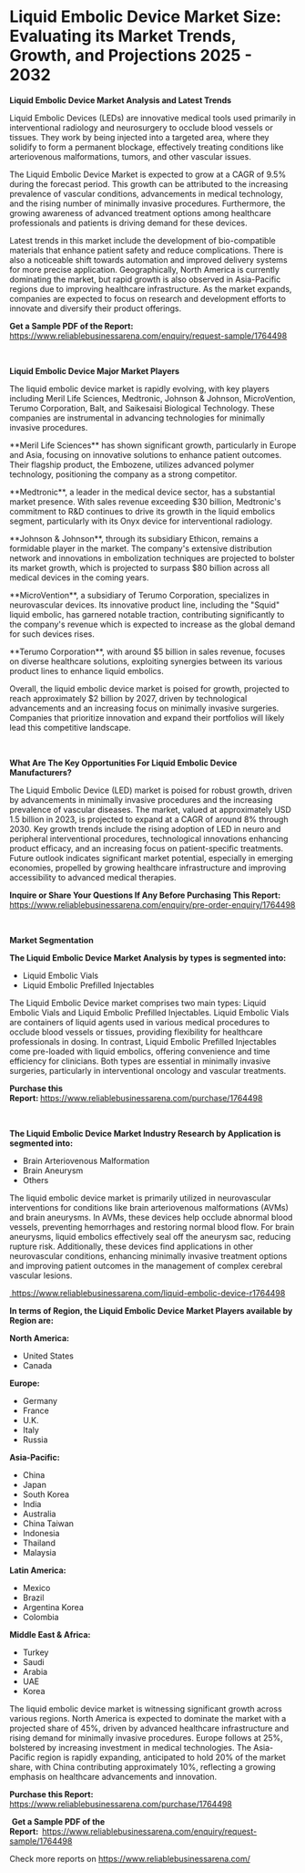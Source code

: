 <p><h1>Liquid Embolic Device Market Size: Evaluating its Market Trends, Growth, and Projections 2025 - 2032</h1></p><p><strong>Liquid Embolic Device Market Analysis and Latest Trends</strong></p>
<p><p>Liquid Embolic Devices (LEDs) are innovative medical tools used primarily in interventional radiology and neurosurgery to occlude blood vessels or tissues. They work by being injected into a targeted area, where they solidify to form a permanent blockage, effectively treating conditions like arteriovenous malformations, tumors, and other vascular issues. </p><p>The Liquid Embolic Device Market is expected to grow at a CAGR of 9.5% during the forecast period. This growth can be attributed to the increasing prevalence of vascular conditions, advancements in medical technology, and the rising number of minimally invasive procedures. Furthermore, the growing awareness of advanced treatment options among healthcare professionals and patients is driving demand for these devices. </p><p>Latest trends in this market include the development of bio-compatible materials that enhance patient safety and reduce complications. There is also a noticeable shift towards automation and improved delivery systems for more precise application. Geographically, North America is currently dominating the market, but rapid growth is also observed in Asia-Pacific regions due to improving healthcare infrastructure. As the market expands, companies are expected to focus on research and development efforts to innovate and diversify their product offerings.</p></p>
<p><strong>Get a Sample PDF of the Report:&nbsp;</strong> <a href="https://www.reliablebusinessarena.com/enquiry/request-sample/1764498?utm_campaign=3174&utm_medium=2&utm_source=Github&utm_content=ia&utm_term=04032025&utm_id=liquid-embolic-device">https://www.reliablebusinessarena.com/enquiry/request-sample/1764498</a></p>
<p>&nbsp;</p>
<p><strong>Liquid Embolic Device Major Market Players</strong></p>
<p><p>The liquid embolic device market is rapidly evolving, with key players including Meril Life Sciences, Medtronic, Johnson & Johnson, MicroVention, Terumo Corporation, Balt, and Saikesaisi Biological Technology. These companies are instrumental in advancing technologies for minimally invasive procedures.</p><p>**Meril Life Sciences** has shown significant growth, particularly in Europe and Asia, focusing on innovative solutions to enhance patient outcomes. Their flagship product, the Embozene, utilizes advanced polymer technology, positioning the company as a strong competitor.</p><p>**Medtronic**, a leader in the medical device sector, has a substantial market presence. With sales revenue exceeding $30 billion, Medtronic's commitment to R&D continues to drive its growth in the liquid embolics segment, particularly with its Onyx device for interventional radiology.</p><p>**Johnson & Johnson**, through its subsidiary Ethicon, remains a formidable player in the market. The company's extensive distribution network and innovations in embolization techniques are projected to bolster its market growth, which is projected to surpass $80 billion across all medical devices in the coming years.</p><p>**MicroVention**, a subsidiary of Terumo Corporation, specializes in neurovascular devices. Its innovative product line, including the "Squid" liquid embolic, has garnered notable traction, contributing significantly to the company's revenue which is expected to increase as the global demand for such devices rises.</p><p>**Terumo Corporation**, with around $5 billion in sales revenue, focuses on diverse healthcare solutions, exploiting synergies between its various product lines to enhance liquid embolics. </p><p>Overall, the liquid embolic device market is poised for growth, projected to reach approximately $2 billion by 2027, driven by technological advancements and an increasing focus on minimally invasive surgeries. Companies that prioritize innovation and expand their portfolios will likely lead this competitive landscape.</p></p>
<p>&nbsp;</p>
<p><strong>What Are The Key Opportunities For Liquid Embolic Device Manufacturers?</strong></p>
<p><p>The Liquid Embolic Device (LED) market is poised for robust growth, driven by advancements in minimally invasive procedures and the increasing prevalence of vascular diseases. The market, valued at approximately USD 1.5 billion in 2023, is projected to expand at a CAGR of around 8% through 2030. Key growth trends include the rising adoption of LED in neuro and peripheral interventional procedures, technological innovations enhancing product efficacy, and an increasing focus on patient-specific treatments. Future outlook indicates significant market potential, especially in emerging economies, propelled by growing healthcare infrastructure and improving accessibility to advanced medical therapies.</p></p>
<p><strong>Inquire or Share Your Questions If Any Before Purchasing This Report:</strong> <a href="https://www.reliablebusinessarena.com/enquiry/pre-order-enquiry/1764498?utm_campaign=3174&utm_medium=2&utm_source=Github&utm_content=ia&utm_term=04032025&utm_id=liquid-embolic-device">https://www.reliablebusinessarena.com/enquiry/pre-order-enquiry/1764498</a></p>
<p>&nbsp;</p>
<p><strong>Market Segmentation</strong></p>
<p><strong>The Liquid Embolic Device Market Analysis by types is segmented into:</strong></p>
<p><ul><li>Liquid Embolic Vials</li><li>Liquid Embolic Prefilled Injectables</li></ul></p>
<p><p>The Liquid Embolic Device market comprises two main types: Liquid Embolic Vials and Liquid Embolic Prefilled Injectables. Liquid Embolic Vials are containers of liquid agents used in various medical procedures to occlude blood vessels or tissues, providing flexibility for healthcare professionals in dosing. In contrast, Liquid Embolic Prefilled Injectables come pre-loaded with liquid embolics, offering convenience and time efficiency for clinicians. Both types are essential in minimally invasive surgeries, particularly in interventional oncology and vascular treatments.</p></p>
<p><strong>Purchase this Report:&nbsp;</strong><a href="https://www.reliablebusinessarena.com/purchase/1764498?utm_campaign=3174&utm_medium=2&utm_source=Github&utm_content=ia&utm_term=04032025&utm_id=liquid-embolic-device">https://www.reliablebusinessarena.com/purchase/1764498</a></p>
<p>&nbsp;</p>
<p><strong>The Liquid Embolic Device Market Industry Research by Application is segmented into:</strong></p>
<p><ul><li>Brain Arteriovenous Malformation</li><li>Brain Aneurysm</li><li>Others</li></ul></p>
<p><p>The liquid embolic device market is primarily utilized in neurovascular interventions for conditions like brain arteriovenous malformations (AVMs) and brain aneurysms. In AVMs, these devices help occlude abnormal blood vessels, preventing hemorrhages and restoring normal blood flow. For brain aneurysms, liquid embolics effectively seal off the aneurysm sac, reducing rupture risk. Additionally, these devices find applications in other neurovascular conditions, enhancing minimally invasive treatment options and improving patient outcomes in the management of complex cerebral vascular lesions.</p></p>
<p><a href="https://www.reliablebusinessarena.com/liquid-embolic-device-r1764498?utm_campaign=3174&utm_medium=2&utm_source=Github&utm_content=ia&utm_term=04032025&utm_id=liquid-embolic-device">&nbsp;https://www.reliablebusinessarena.com/liquid-embolic-device-r1764498</a></p>
<p><strong>In terms of Region, the Liquid Embolic Device Market Players available by Region are:</strong></p>
<p>
    <p> <strong> North America: </strong>
        <ul>
            <li>United States</li>
            <li>Canada</li>
        </ul>
        </p> 
    <p> <strong> Europe: </strong>
        <ul>
            <li>Germany</li>
            <li>France</li>
            <li>U.K.</li>
            <li>Italy</li>
            <li>Russia</li>
        </ul>
        </p> 
    <p> <strong> Asia-Pacific: </strong>
        <ul>
            <li>China</li>
            <li>Japan</li>
            <li>South Korea</li>
            <li>India</li>
            <li>Australia</li>
            <li>China Taiwan</li>
            <li>Indonesia</li>
            <li>Thailand</li>
            <li>Malaysia</li>
        </ul>
        </p> 
    <p> <strong> Latin America: </strong>
        <ul>
            <li>Mexico</li>
            <li>Brazil</li>
            <li>Argentina Korea</li>
            <li>Colombia</li>
        </ul>
        </p> 
    <p> <strong> Middle East & Africa: </strong>
        <ul>
            <li>Turkey</li>
            <li>Saudi</li>
            <li>Arabia</li>
            <li>UAE</li>
            <li>Korea</li>
        </ul>
    </p>
    </p>
<p><p>The liquid embolic device market is witnessing significant growth across various regions. North America is expected to dominate the market with a projected share of 45%, driven by advanced healthcare infrastructure and rising demand for minimally invasive procedures. Europe follows at 25%, bolstered by increasing investment in medical technologies. The Asia-Pacific region is rapidly expanding, anticipated to hold 20% of the market share, with China contributing approximately 10%, reflecting a growing emphasis on healthcare advancements and innovation.</p></p>
<p><strong>Purchase this Report: </strong><a href="https://www.reliablebusinessarena.com/purchase/1764498?utm_campaign=3174&utm_medium=2&utm_source=Github&utm_content=ia&utm_term=04032025&utm_id=liquid-embolic-device">https://www.reliablebusinessarena.com/purchase/1764498</a></p>
<p>&nbsp;<strong>Get a Sample PDF of the Report:&nbsp;&nbsp;</strong><a href="https://www.reliablebusinessarena.com/enquiry/request-sample/1764498?utm_campaign=3174&utm_medium=2&utm_source=Github&utm_content=ia&utm_term=04032025&utm_id=liquid-embolic-device">https://www.reliablebusinessarena.com/enquiry/request-sample/1764498</a></p>
<p><strong></strong></p>
<p>Check more reports on <a href="https://www.reliablebusinessarena.com/?utm_campaign=3174&utm_medium=2&utm_source=Github&utm_content=ia&utm_term=04032025&utm_id=liquid-embolic-device">https://www.reliablebusinessarena.com/</a></p>